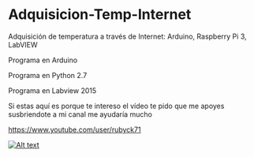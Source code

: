 # Adquisicion-Temp-Internet
Adquisición de temperatura a través de Internet: Arduino, Raspberry Pi 3, LabVIEW

Programa en Arduino

Programa en Python 2.7

Programa en Labview 2015

Si estas aquí es porque te intereso el vídeo te pido que me apoyes susbriendote a mi canal me ayudaría mucho

https://www.youtube.com/user/rubyck71

[![Alt text](https://img.youtube.com/vi/D4LKsRDgrao/0.jpg)](https://www.youtube.com/watch?v=D4LKsRDgrao)
